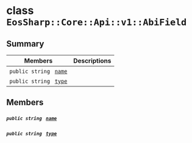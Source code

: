 # class `EosSharp::Core::Api::v1::AbiField` 

## Summary

 Members                                | Descriptions                                
----------------------------------------|---------------------------------------------
`public string ` [`name`](#class_eos_sharp_1_1_core_1_1_api_1_1v1_1_1_abi_field_1a8ccf841cb59e451791bcb2e1ac4f1edc) | 
`public string ` [`type`](#class_eos_sharp_1_1_core_1_1_api_1_1v1_1_1_abi_field_1acce15679d830831b0bbe8ebc2a60b2ca) | 

## Members

##### `public string ` [`name`](#class_eos_sharp_1_1_core_1_1_api_1_1v1_1_1_abi_field_1a8ccf841cb59e451791bcb2e1ac4f1edc) 

##### `public string ` [`type`](#class_eos_sharp_1_1_core_1_1_api_1_1v1_1_1_abi_field_1acce15679d830831b0bbe8ebc2a60b2ca) 

